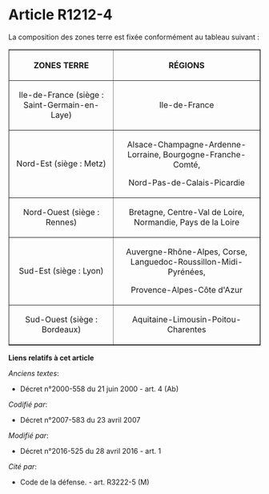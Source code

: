 # Article R1212-4

La composition des zones terre est fixée conformément au tableau suivant : 

<table border="1">
    <tbody>
      <tr>
        <th>

ZONES TERRE 

</th>
        <th>

RÉGIONS 

</th>
      </tr>
      <tr>
        <td align="center" valign="middle">

Ile-de-France (siège : Saint-Germain-en-Laye) 

</td>
        <td align="center" valign="middle">

Ile-de-France 

</td>
      </tr>
      <tr>
        <td valign="middle" align="center">

Nord-Est (siège : Metz) 

</td>
        <td valign="middle" align="center">

Alsace-Champagne-Ardenne-Lorraine, Bourgogne-Franche-Comté, 

Nord-Pas-de-Calais-Picardie 

</td>
      </tr>
      <tr>
        <td align="center" valign="middle">

Nord-Ouest (siège : Rennes) 

</td>
        <td align="center" valign="middle">

Bretagne, Centre-Val de Loire, Normandie, Pays de la Loire 

</td>
      </tr>
      <tr>
        <td valign="middle" align="center">

Sud-Est (siège : Lyon) 

</td>
        <td valign="middle" align="center">

Auvergne-Rhône-Alpes, Corse, Languedoc-Roussillon-Midi-Pyrénées, 

Provence-Alpes-Côte d'Azur 

</td>
      </tr>
      <tr>
        <td align="center" valign="middle">

Sud-Ouest (siège : Bordeaux) 

</td>
        <td align="center" valign="middle">

Aquitaine-Limousin-Poitou-Charentes

</td>
      </tr>
    </tbody>
  </table>

**Liens relatifs à cet article**

_Anciens textes_:

  - Décret n°2000-558 du 21 juin 2000 - art. 4 (Ab)

_Codifié par_:

  - Décret n°2007-583 du 23 avril 2007

_Modifié par_:

  - Décret n°2016-525 du 28 avril 2016 - art. 1

_Cité par_:

  - Code de la défense. - art. R3222-5 (M)
